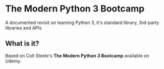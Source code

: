 # The Modern Python 3 Bootcamp
A documented revisit on learning Python 3, it's standard library, 3rd-party libraries and APIs

## What is it?
Based on Colt Steele's <b>The Modern Python 3 Bootcamp</b> available on Udemy.
